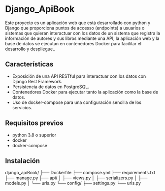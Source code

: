 # Django_ApiBook
Este proyecto es un aplicación web que está desarrollado con python y Django que proporciona puntos de accesso (endpoints) a usuarios o sistemas que quieran interactuar con los datos de un sistema que registra la información de autores y sus libros mediante una API, la aplicación web y la base de datos se ejecutan en contenedores Docker para facilitar el desarrollo y despliegue..

## Características
- Exposición de una API RESTful para interactuar con los datos con Django Rest Framework.
- Persistencia de datos en PostgreSQL.
- Contenedores Docker para ejecutar tanto la aplicación como la base de datos.
- Uso de docker-compose para una configuración sencilla de los servicios.

## Requisitos previos
- python 3.8 o superior
- docker
- docker-compose

## Instalación
django_apiBook/
├── Dockerfile
├── compose.yml
├── requirements.txt
├── manage.py
├── api/
│   ├── views.py
│   ├── serializers.py
│   ├── models.py
│   └── urls.py
└── config/
    ├── settings.py
    └── urls.py
